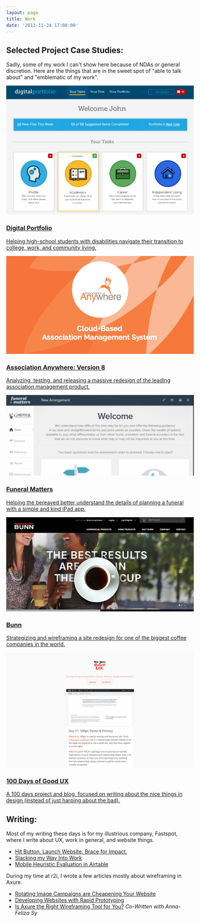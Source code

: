 ```yaml
---
layout: page
title: Work
date: '2013-11-24 17:00:00'
---
```


## Selected Project Case Studies:
Sadly, some of my work I can't show here because of NDAs or general discretion. Here are the things that are in the sweet spot of "able to talk about" and "emblematic of my work".
<div class="case-study">
    <a href="/digital-portfolio">
        <img class="case-study__image" src="/images/posts/imported/2016/02/digital-portfolio.png">
    </a>
    <div class="case-study__text">
        <a href="/digital-portfolio">
            <h3 class="case-study__title">Digital Portfolio</h3>
            <p class="case-study__description">Helping high-school students with disabilities navigate their transition to college, work, and community living.</p>
        </a>
    </div>
</div>
<div class="case-study">
    <a href="/association-anywhere">
        <img class="case-study__image" src="/images/posts/aa/aa-logo.png">
    </a>
    <div class="case-study__text">
        <a href="/association-anywhere">
            <h3 class="case-study__title">Association Anywhere: Version 8</h3>
            <p class="case-study__description">Analyzing, testing, and releasing a massive redesign of the leading association management product.</p>
        </a>
    </div>
</div>
<div class="case-study">
    <a href="/funeral-matters">
        <img class="case-study__image" src="/images/posts/imported/2016/01/funeral-matters.png">
    </a>
    <div class="case-study__text">
        <a href="/funeral-matters">
            <h3 class="case-study__title">Funeral Matters</h3>
            <p class="case-study__description">Helping the bereaved better understand the details of planning a funeral with a simple and kind iPad app.</p>
        </a>
    </div>
</div>
<div class="case-study">
    <a href="/bunn">
        <img class="case-study__image" src="/images/posts/imported/2015/12/bunn.jpg">
    </a>
    <div class="case-study__text">
        <a href="/bunn">
            <h3 class="case-study__title">Bunn</h3>
            <p class="case-study__description">Strategizing and wireframing a site redesign for one of the biggest coffee companies in the world.</p>
        </a>
    </div>
</div>
<div class="case-study">
    <a href="http://100daysofgoodux.tumblr.com/">
        <img class="case-study__image" src="/images/posts/imported/2015/06/Screen-Shot-2015-06-16-at-1-18-29-PM.png">
    </a>
    <div class="case-study__text">
        <a href="http://100daysofgoodux.tumblr.com/">
            <h3 class="case-study__title">100 Days of Good UX</h3>
            <p class="case-study__description">A 100 days project and blog, focused on writing about the nice things in design (instead of just harping about the bad).</p>
        </a>
    </div>
</div>

## Writing:

Most of my writing these days is for my illustrious company, Fastspot, where I write about UX, work in general, and website things.

* [Hit Button. Launch Website. Brace for Impact.](https://www.fastspot.com/publications/hit-button-launch-website-brace-for-impact/)
* [Slacking my Way Into Work](https://www.fastspot.com/publications/slacking-my-way-into-work/)
* [Mobile Heuristic Evaluation in Airtable](https://www.fastspot.com/publications/mobile-heuristic-evaluation-with-airtable/)

During my time at r2i, I wrote a few articles mostly about wireframing in Axure.

* [Rotating Image Campaigns are Cheapening Your Website](http://www.r2integrated.com/news/blog/rotating-image-campaigns-are-cheapening-your-website)
* [Developing Websites with Rapid Prototyping](http://www.r2integrated.com/news/blog/developing-websites-with-rapid-prototyping)
* [Is Axure the Right Wireframing Tool for You?](http://www.r2integrated.com/news/blog/is-axure-the-right-wireframing-tool-for-you) *Co-Written with Anna-Feliza Sy*
